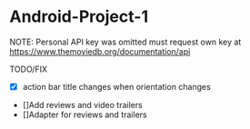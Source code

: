 # Android-Project-1

NOTE: Personal API key was omitted must request own key at https://www.themoviedb.org/documentation/api

TODO/FIX

- [x] action bar title changes when orientation changes
- []Add reviews and video trailers
- []Adapter for reviews and trailers
